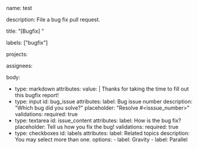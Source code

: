 name: test                                                                                                                                                                                                
 
description: File a bug fix pull request.
 
title: "[Bugfix] "
 
labels: ["bugfix"]
 
projects:
 
assignees:
 
body:
  - type: markdown
    attributes:
      value: |
        Thanks for taking the time to fill out this bugfix report!
  - type: input
    id: bug_issue
    attributes:
      label: Bug issue number
      description: "Which bug did you solve?"
      placeholder: "Resolve #<isssue_number>"
    validations:
      required: true
  - type: textarea
    id: issue_content
    attributes:
      label: How is the bug fix?
      placeholder: Tell us how you fix the bug!
    validations:
      required: true
  - type: checkboxes
    id: labels
    attributes:
      label: Related topics
      description: You may select more than one.
      options:
        - label: Gravity
        - label: Parallel
